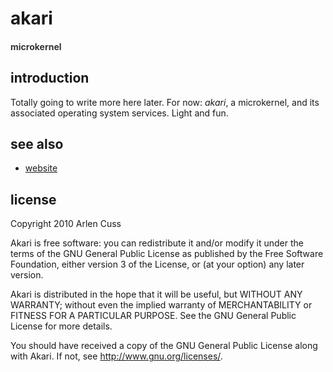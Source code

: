 # akari
#### <span style="color: #333">microkernel</span>

## introduction

Totally going to write more here later. For now: _akari_, a microkernel, and its associated operating system services. Light and fun.

## see also

 - [website](http://www.akariproject.com/)

## license

Copyright 2010 Arlen Cuss

Akari is free software: you can redistribute it and/or modify it under the terms of the GNU General Public License as published by the Free Software Foundation, either version 3 of the License, or (at your option) any later version.

Akari is distributed in the hope that it will be useful, but WITHOUT ANY WARRANTY; without even the implied warranty of MERCHANTABILITY or FITNESS FOR A PARTICULAR PURPOSE.  See the GNU General Public License for more details.

You should have received a copy of the GNU General Public License along with Akari.  If not, see http://www.gnu.org/licenses/.

